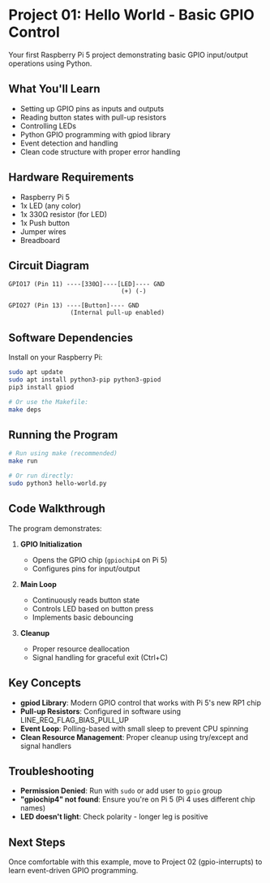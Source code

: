 # Project 01: Hello World - Basic GPIO Control

Your first Raspberry Pi 5 project demonstrating basic GPIO input/output operations using Python.

## What You'll Learn

- Setting up GPIO pins as inputs and outputs
- Reading button states with pull-up resistors
- Controlling LEDs
- Python GPIO programming with gpiod library
- Event detection and handling
- Clean code structure with proper error handling

## Hardware Requirements

- Raspberry Pi 5
- 1x LED (any color)
- 1x 330Ω resistor (for LED)
- 1x Push button
- Jumper wires
- Breadboard

## Circuit Diagram

```
GPIO17 (Pin 11) ----[330Ω]----[LED]---- GND
                               (+) (-)

GPIO27 (Pin 13) ----[Button]---- GND
                 (Internal pull-up enabled)
```

## Software Dependencies

Install on your Raspberry Pi:
```bash
sudo apt update
sudo apt install python3-pip python3-gpiod
pip3 install gpiod

# Or use the Makefile:
make deps
```

## Running the Program

```bash
# Run using make (recommended)
make run

# Or run directly:
sudo python3 hello-world.py
```

## Code Walkthrough

The program demonstrates:

1. **GPIO Initialization**
   - Opens the GPIO chip (`gpiochip4` on Pi 5)
   - Configures pins for input/output

2. **Main Loop**
   - Continuously reads button state
   - Controls LED based on button press
   - Implements basic debouncing

3. **Cleanup**
   - Proper resource deallocation
   - Signal handling for graceful exit (Ctrl+C)

## Key Concepts

- **gpiod Library**: Modern GPIO control that works with Pi 5's new RP1 chip
- **Pull-up Resistors**: Configured in software using LINE_REQ_FLAG_BIAS_PULL_UP
- **Event Loop**: Polling-based with small sleep to prevent CPU spinning
- **Clean Resource Management**: Proper cleanup using try/except and signal handlers

## Troubleshooting

- **Permission Denied**: Run with `sudo` or add user to `gpio` group
- **"gpiochip4" not found**: Ensure you're on Pi 5 (Pi 4 uses different chip names)
- **LED doesn't light**: Check polarity - longer leg is positive

## Next Steps

Once comfortable with this example, move to Project 02 (gpio-interrupts) to learn event-driven GPIO programming.
